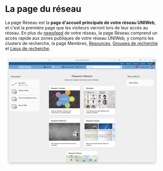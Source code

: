 # La page du réseau

La page Réseau est la **page d'accueil principale de votre réseau UNIWeb**, et c'est la première page que les visiteurs verront lors de leur accès au réseau. En plus du [newsfeed](../networking-on-uniweb/web-articles-1.md) de votre réseau, la page Réseau comprend un accès rapide aux zones publiques de votre réseau UNIWeb, y compris les clusters de recherche, la page Membres, [Resources](../networking-on-uniweb/equipment-profiles-resources/), [Groupes de recherche](../networking-on-uniweb/groups-1.md) et [Lieux de recherche](../networking-on-uniweb/research-places-1.md). 

![](../.gitbook/assets/screenshots-copy-13.png)



